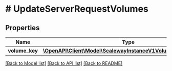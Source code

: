 # # UpdateServerRequestVolumes

## Properties

Name | Type | Description | Notes
------------ | ------------- | ------------- | -------------
**volume_key** | [**\OpenAPI\Client\Model\ScalewayInstanceV1VolumeServerTemplate**](ScalewayInstanceV1VolumeServerTemplate.md) |  | [optional]

[[Back to Model list]](../../README.md#models) [[Back to API list]](../../README.md#endpoints) [[Back to README]](../../README.md)

